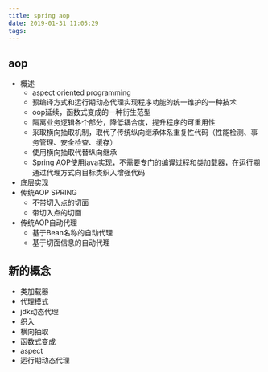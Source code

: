 ```yaml
---
title: spring aop
date: 2019-01-31 11:05:29
tags:
---
```


## aop	

- 概述
	- aspect oriented programming
	- 预编译方式和运行期动态代理实现程序功能的统一维护的一种技术
	- oop延续，函数式变成的一种衍生范型
	- 隔离业务逻辑各个部分，降低耦合度，提升程序的可重用性
	- 采取横向抽取机制，取代了传统纵向继承体系重复性代码（性能检测、事务管理、安全检查、缓存）
	- 使用横向抽取代替纵向继承
	- Spring AOP使用java实现，不需要专门的编译过程和类加载器，在运行期通过代理方式向目标类织入增强代码
- 底层实现
- 传统AOP SPRING
	- 不带切入点的切面
	- 带切入点的切面
- 传统AOP自动代理
	- 基于Bean名称的自动代理
	- 基于切面信息的自动代理


## 新的概念

- 类加载器
- 代理模式
- jdk动态代理
- 织入
- 横向抽取
- 函数式变成
- aspect
- 运行期动态代理